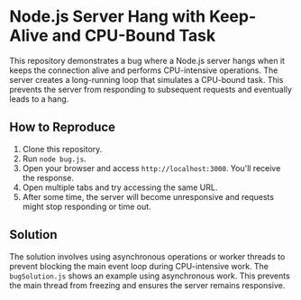 # Node.js Server Hang with Keep-Alive and CPU-Bound Task

This repository demonstrates a bug where a Node.js server hangs when it keeps the connection alive and performs CPU-intensive operations. The server creates a long-running loop that simulates a CPU-bound task. This prevents the server from responding to subsequent requests and eventually leads to a hang.

## How to Reproduce

1. Clone this repository.
2. Run `node bug.js`.
3. Open your browser and access `http://localhost:3000`. You'll receive the response.
4. Open multiple tabs and try accessing the same URL. 
5. After some time, the server will become unresponsive and requests might stop responding or time out.

## Solution

The solution involves using asynchronous operations or worker threads to prevent blocking the main event loop during CPU-intensive work. The `bugSolution.js` shows an example using asynchronous work.  This prevents the main thread from freezing and ensures the server remains responsive.